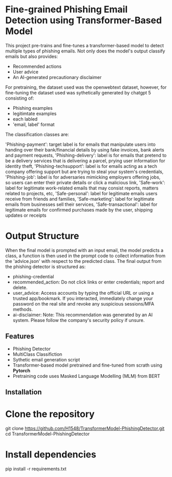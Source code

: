 # Fine-grained Phishing Email Detection using Transformer-Based Model

This project pre-trains and fine-tunes a transformer-based model to detect multiple types of phishing emails. Not only does the model's output classify emails but also provides:
- Recommended actions
- User advice 
- An AI-generated precautionary disclaimer

For pretraining, the dataset used was the openwebtext dataset, however, for fine-tuning the dataset used was sythetically generated by chatgpt 5 consisting of: 

- Phishing examples 
- legitimtate examples 
- each labled 
- 'email, label' format

The classification classes are: 

'Phishing-payment': target label is for emails that manipulate users into handing over their bank/financial details by using fake invoices, bank alerts and payment requests,
'Phishing-delivery': label is for emails that pretend to be a delivery services that is delivering a parcel, prying user information for identity theft, 
'Phishing-techsupport': label is for emails acting as a tech company offering support but are trying to steal your system's credentials,
'Phishing-job': label is for adversaries mimicking employers offering jobs, so users can enter their private details or click a malicious link, 
'Safe-work': label for legitimate work-related emails that may consist reports, matters related to projects, etc,
'Safe-personal': label for legitimate emails users receive from friends and families, 
'Safe-marketing': label for legitimate emails from businesses sell their services, 
'Safe-transactional': label for legitimate emails for confirmed purchases made by the user, shipping updates or receipts

# Output Structure
When the final model is prompted with an input email, the model predicts a class, a function is then used in the prompt code to collect information from the 'advice.json' with respect to the predicted class. 
The final output from the phishing detector is structured as:
- phishing-credential
- recommended_action: Do not click links or enter credentials; report and delete.
- user_advice: Access accounts by typing the official URL or using a trusted app/bookmark. If you interacted, immediately change your password on the real site and revoke any suspicious sessions/MFA methods.
- ai-disclaimer: Note: This recommendation was generated by an AI system. Please follow the company's security policy if unsure.

## Features
- Phishing Detector
- MultiClass Classifiction
- Sythetic email generation script
- Transformer-based model pretrained and fine-tuned from scrath using **Pytorch** 
- Pretraining code uses Masked Language Modelling (MLM) from BERT

## Installation
# Clone the repository
git clone https://github.com/H1548/TransformerModel-PhishingDetector.git
cd TransformerModel-PhishingDetector

# Install dependencies
pip install -r requirements.txt